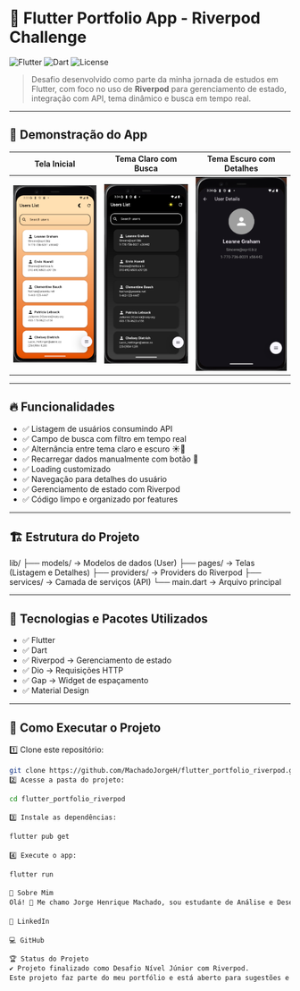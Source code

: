 # 🚀 Flutter Portfolio App - Riverpod Challenge

![Flutter](https://img.shields.io/badge/Flutter-3.19-blue?logo=flutter&logoColor=white)
![Dart](https://img.shields.io/badge/Dart-3.3-blue?logo=dart&logoColor=white)
![License](https://img.shields.io/badge/license-MIT-green)

> Desafio desenvolvido como parte da minha jornada de estudos em Flutter, com foco no uso de **Riverpod** para gerenciamento de estado, integração com API, tema dinâmico e busca em tempo real.

---

## 📱 **Demonstração do App**

| Tela Inicial | Tema Claro com Busca | Tema Escuro com Detalhes |
|:-------------:|:--------------------:|:-------------------------:|
| ![Tela1](assets/images/flutter-challenge1.png) | ![Tela2](assets/images/flutter-challenge2.png) | ![Tela3](assets/images/flutter-challenge3.png) |

---

## 🔥 **Funcionalidades**

- ✅ Listagem de usuários consumindo API
- ✅ Campo de busca com filtro em tempo real
- ✅ Alternância entre tema claro e escuro ☀️🌙
- ✅ Recarregar dados manualmente com botão 🔄
- ✅ Loading customizado
- ✅ Navegação para detalhes do usuário
- ✅ Gerenciamento de estado com Riverpod
- ✅ Código limpo e organizado por features

---

## 🏗️ **Estrutura do Projeto**

lib/
├── models/ → Modelos de dados (User)
├── pages/ → Telas (Listagem e Detalhes)
├── providers/ → Providers do Riverpod
├── services/ → Camada de serviços (API)
└── main.dart → Arquivo principal

---

## 🎯 **Tecnologias e Pacotes Utilizados**

- ✅ Flutter
- ✅ Dart
- ✅ Riverpod → Gerenciamento de estado
- ✅ Dio → Requisições HTTP
- ✅ Gap → Widget de espaçamento
- ✅ Material Design

---

## 🚀 **Como Executar o Projeto**

1️⃣ Clone este repositório:

```bash
git clone https://github.com/MachadoJorgeH/flutter_portfolio_riverpod.git
2️⃣ Acesse a pasta do projeto:

cd flutter_portfolio_riverpod

3️⃣ Instale as dependências:

flutter pub get

4️⃣ Execute o app:

flutter run

💼 Sobre Mim
Olá! 👋 Me chamo Jorge Henrique Machado, sou estudante de Análise e Desenvolvimento de Sistemas, estagiário de tecnologia na @MoovzApp, e estou focado em me tornar um desenvolvedor Flutter profissional.

💼 LinkedIn

💻 GitHub

🏆 Status do Projeto
✔️ Projeto finalizado como Desafio Nível Júnior com Riverpod.
Este projeto faz parte do meu portfólio e está aberto para sugestões e melhorias.